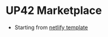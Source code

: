 # UP42 Marketplace

- Starting from [netlify template](https://github.com/netlify-templates/next-netlify-starter)